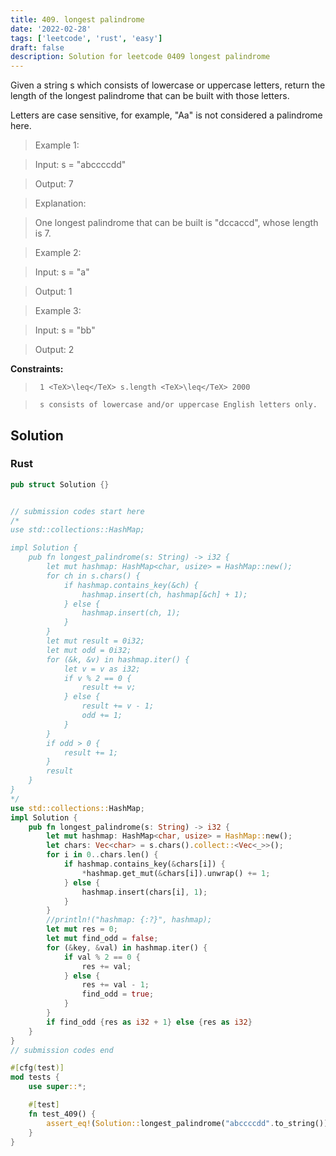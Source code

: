 ```yaml
---
title: 409. longest palindrome
date: '2022-02-28'
tags: ['leetcode', 'rust', 'easy']
draft: false
description: Solution for leetcode 0409 longest palindrome
---
```


 

  Given a string s which consists of lowercase or uppercase letters, return the length of the longest palindrome that can be built with those letters.

  Letters are case sensitive, for example, "Aa" is not considered a palindrome here.

   

 >   Example 1:

  

 >   Input: s <TeX>=</TeX> "abccccdd"

 >   Output: 7

 >   Explanation:

 >   One longest palindrome that can be built is "dccaccd", whose length is 7.

  

 >   Example 2:

  

 >   Input: s <TeX>=</TeX> "a"

 >   Output: 1

  

 >   Example 3:

  

 >   Input: s <TeX>=</TeX> "bb"

 >   Output: 2

  

   

  **Constraints:**

  

 >   	1 <TeX>\leq</TeX> s.length <TeX>\leq</TeX> 2000

 >   	s consists of lowercase and/or uppercase English letters only.


## Solution
### Rust
```rust
pub struct Solution {}


// submission codes start here
/*
use std::collections::HashMap;

impl Solution {
    pub fn longest_palindrome(s: String) -> i32 {
        let mut hashmap: HashMap<char, usize> = HashMap::new();
        for ch in s.chars() {
            if hashmap.contains_key(&ch) {
                hashmap.insert(ch, hashmap[&ch] + 1);
            } else {
                hashmap.insert(ch, 1);
            }
        }
        let mut result = 0i32;
        let mut odd = 0i32;
        for (&k, &v) in hashmap.iter() {
            let v = v as i32;
            if v % 2 == 0 {
                result += v;
            } else {
                result += v - 1;
                odd += 1;
            }
        }
        if odd > 0 {
            result += 1;
        }
        result
    }
}
*/
use std::collections::HashMap;
impl Solution {
    pub fn longest_palindrome(s: String) -> i32 {
        let mut hashmap: HashMap<char, usize> = HashMap::new();
        let chars: Vec<char> = s.chars().collect::<Vec<_>>();
        for i in 0..chars.len() {
            if hashmap.contains_key(&chars[i]) {
                *hashmap.get_mut(&chars[i]).unwrap() += 1;
            } else {
                hashmap.insert(chars[i], 1);
            }
        }
        //println!("hashmap: {:?}", hashmap);
        let mut res = 0;
        let mut find_odd = false;
        for (&key, &val) in hashmap.iter() {
            if val % 2 == 0 {
                res += val;
            } else {
                res += val - 1;
                find_odd = true;
            }
        }
        if find_odd {res as i32 + 1} else {res as i32}
    }
}
// submission codes end

#[cfg(test)]
mod tests {
    use super::*;

    #[test]
    fn test_409() {
        assert_eq!(Solution::longest_palindrome("abccccdd".to_string()), 7);
    }
}

```
